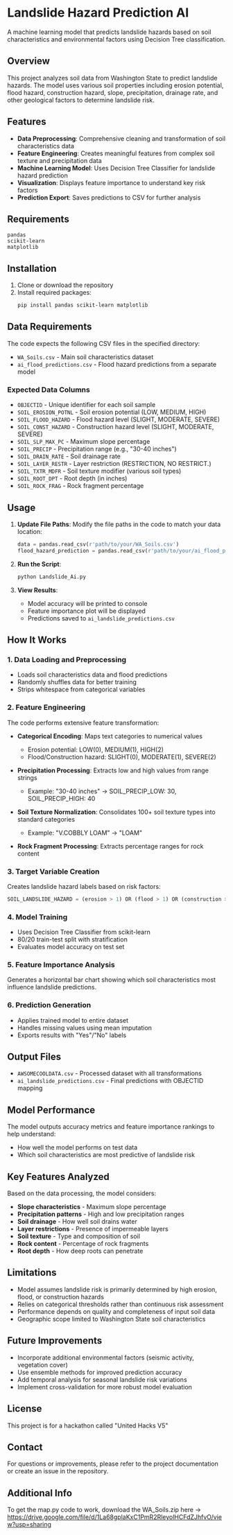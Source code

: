 # Landslide Hazard Prediction AI

A machine learning model that predicts landslide hazards based on soil characteristics and environmental factors using Decision Tree classification.

## Overview

This project analyzes soil data from Washington State to predict landslide hazards. The model uses various soil properties including erosion potential, flood hazard, construction hazard, slope, precipitation, drainage rate, and other geological factors to determine landslide risk.

## Features

- **Data Preprocessing**: Comprehensive cleaning and transformation of soil characteristics data
- **Feature Engineering**: Creates meaningful features from complex soil texture and precipitation data
- **Machine Learning Model**: Uses Decision Tree Classifier for landslide hazard prediction
- **Visualization**: Displays feature importance to understand key risk factors
- **Prediction Export**: Saves predictions to CSV for further analysis

## Requirements

```
pandas
scikit-learn
matplotlib
```

## Installation

1. Clone or download the repository
2. Install required packages:
   ```bash
   pip install pandas scikit-learn matplotlib
   ```

## Data Requirements

The code expects the following CSV files in the specified directory:
- `WA_Soils.csv` - Main soil characteristics dataset
- `ai_flood_predictions.csv` - Flood hazard predictions from a separate model

### Expected Data Columns

- `OBJECTID` - Unique identifier for each soil sample
- `SOIL_EROSION_POTNL` - Soil erosion potential (LOW, MEDIUM, HIGH)
- `SOIL_FLOOD_HAZARD` - Flood hazard level (SLIGHT, MODERATE, SEVERE)
- `SOIL_CONST_HAZARD` - Construction hazard level (SLIGHT, MODERATE, SEVERE)
- `SOIL_SLP_MAX_PC` - Maximum slope percentage
- `SOIL_PRECIP` - Precipitation range (e.g., "30-40 inches")
- `SOIL_DRAIN_RATE` - Soil drainage rate
- `SOIL_LAYER_RESTR` - Layer restriction (RESTRICTION, NO RESTRICT.)
- `SOIL_TXTR_MDFR` - Soil texture modifier (various soil types)
- `SOIL_ROOT_DPT` - Root depth (in inches)
- `SOIL_ROCK_FRAG` - Rock fragment percentage

## Usage

1. **Update File Paths**: Modify the file paths in the code to match your data location:
   ```python
   data = pandas.read_csv(r'path/to/your/WA_Soils.csv')
   flood_hazard_prediction = pandas.read_csv(r'path/to/your/ai_flood_predictions.csv')
   ```

2. **Run the Script**:
   ```bash
   python Landslide_Ai.py
   ```

3. **View Results**:
   - Model accuracy will be printed to console
   - Feature importance plot will be displayed
   - Predictions saved to `ai_landslide_predictions.csv`

## How It Works

### 1. Data Loading and Preprocessing
- Loads soil characteristics data and flood predictions
- Randomly shuffles data for better training
- Strips whitespace from categorical variables

### 2. Feature Engineering
The code performs extensive feature transformation:

- **Categorical Encoding**: Maps text categories to numerical values
  - Erosion potential: LOW(0), MEDIUM(1), HIGH(2)
  - Flood/Construction hazard: SLIGHT(0), MODERATE(1), SEVERE(2)
  
- **Precipitation Processing**: Extracts low and high values from range strings
  - Example: "30-40 inches" → SOIL_PRECIP_LOW: 30, SOIL_PRECIP_HIGH: 40
  
- **Soil Texture Normalization**: Consolidates 100+ soil texture types into standard categories
  - Example: "V.COBBLY LOAM" → "LOAM"
  
- **Rock Fragment Processing**: Extracts percentage ranges for rock content

### 3. Target Variable Creation
Creates landslide hazard labels based on risk factors:
```python
SOIL_LANDSLIDE_HAZARD = (erosion > 1) OR (flood > 1) OR (construction > 1)
```

### 4. Model Training
- Uses Decision Tree Classifier from scikit-learn
- 80/20 train-test split with stratification
- Evaluates model accuracy on test set

### 5. Feature Importance Analysis
Generates a horizontal bar chart showing which soil characteristics most influence landslide predictions.

### 6. Prediction Generation
- Applies trained model to entire dataset
- Handles missing values using mean imputation
- Exports results with "Yes"/"No" labels

## Output Files

- `AWSOMECOOLDATA.csv` - Processed dataset with all transformations
- `ai_landslide_predictions.csv` - Final predictions with OBJECTID mapping

## Model Performance

The model outputs accuracy metrics and feature importance rankings to help understand:
- How well the model performs on test data
- Which soil characteristics are most predictive of landslide risk

## Key Features Analyzed

Based on the data processing, the model considers:
- **Slope characteristics** - Maximum slope percentage
- **Precipitation patterns** - High and low precipitation ranges
- **Soil drainage** - How well soil drains water
- **Layer restrictions** - Presence of impermeable layers
- **Soil texture** - Type and composition of soil
- **Rock content** - Percentage of rock fragments
- **Root depth** - How deep roots can penetrate

## Limitations

- Model assumes landslide risk is primarily determined by high erosion, flood, or construction hazards
- Relies on categorical thresholds rather than continuous risk assessment
- Performance depends on quality and completeness of input soil data
- Geographic scope limited to Washington State soil characteristics

## Future Improvements

- Incorporate additional environmental factors (seismic activity, vegetation cover)
- Use ensemble methods for improved prediction accuracy
- Add temporal analysis for seasonal landslide risk variations
- Implement cross-validation for more robust model evaluation

## License

This project is for a hackathon called "United Hacks V5"

## Contact

For questions or improvements, please refer to the project documentation or create an issue in the repository.

## Additional Info

To get the map.py code to work, download the WA_Soils.zip here -> https://drive.google.com/file/d/1La68gplaKxC1PmR2RleyolHCFdZJhfvO/view?usp=sharing



